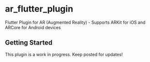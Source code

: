 # ar_flutter_plugin

Flutter Plugin for AR (Augmented Reality) - Supports ARKit for iOS and ARCore for Android devices

## Getting Started

This plugin is a work in progress. Keep posted for updates!

